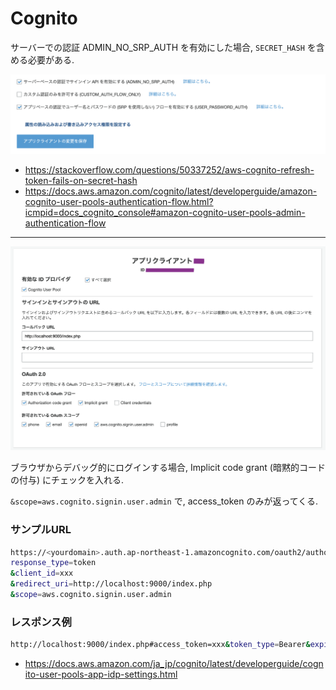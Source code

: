 # Cognito

サーバーでの認証 ADMIN_NO_SRP_AUTH を有効にした場合, `SECRET_HASH` を含める必要がある.

![ADMIN_NO_SRP_AUTH](./../images/cognito.png)

- https://stackoverflow.com/questions/50337252/aws-cognito-refresh-token-fails-on-secret-hash
- https://docs.aws.amazon.com/cognito/latest/developerguide/amazon-cognito-user-pools-authentication-flow.html?icmpid=docs_cognito_console#amazon-cognito-user-pools-admin-authentication-flow

---

![Implicit code grant (暗黙的コードの付与)](./../images/cognito-client.png)

ブラウザからデバッグ的にログインする場合, 
Implicit code grant (暗黙的コードの付与) にチェックを入れる.

`&scope=aws.cognito.signin.user.admin` で, access_token のみが返ってくる.

### サンプルURL

```bash
https://<yourdomain>.auth.ap-northeast-1.amazoncognito.com/oauth2/authorize?
response_type=token
&client_id=xxx
&redirect_uri=http://localhost:9000/index.php
&scope=aws.cognito.signin.user.admin
```

### レスポンス例

```bash
http://localhost:9000/index.php#access_token=xxx&token_type=Bearer&expires_in=3600
```

- https://docs.aws.amazon.com/ja_jp/cognito/latest/developerguide/cognito-user-pools-app-idp-settings.html
